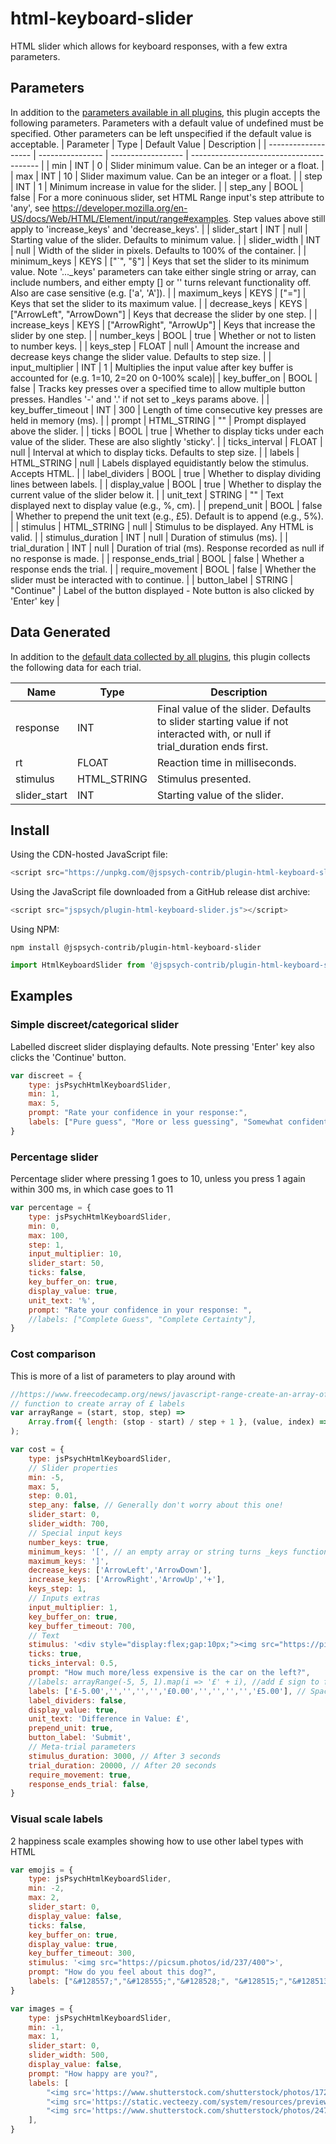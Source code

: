 # html-keyboard-slider

HTML slider which allows for keyboard responses, with a few extra parameters.

## Parameters

In addition to the [parameters available in all plugins](https://www.jspsych.org/latest/overview/plugins/#parameters-available-in-all-plugins), this plugin accepts the following parameters. Parameters with a default value of undefined must be specified. Other parameters can be left unspecified if the default value is acceptable.
| Parameter           | Type             | Default Value      | Description                              |
| ------------------- | ---------------- | ------------------ | ---------------------------------------- |
| min                 | INT              | 0                  | Slider minimum value. Can be an integer or a float. |
| max                 | INT              | 10                 | Slider maximum value. Can be an integer or a float. |
| step                | INT              | 1                  | Minimum increase in value for the slider. |
| step_any            | BOOL             | false              | For a more coninuous slider, set HTML Range input's step attribute to 'any', see https://developer.mozilla.org/en-US/docs/Web/HTML/Element/input/range#examples. Step values above still apply to 'increase_keys' and 'decrease_keys'. |
| slider_start        | INT              | null               | Starting value of the slider. Defaults to minimum value. |
| slider_width        | INT              | null               | Width of the slider in pixels. Defaults to 100% of the container. |
| minimum_keys        | KEYS             | ["`", "§"]         | Keys that set the slider to its minimum value. Note '..._keys' parameters can take either single string or array, can include numbers, and either empty [] or '' turns relevant functionality off. Also are case sensitive (e.g. ['a', 'A']). |
| maximum_keys        | KEYS             | ["="]              | Keys that set the slider to its maximum value. |
| decrease_keys       | KEYS             | ["ArrowLeft", "ArrowDown"] | Keys that decrease the slider by one step. |
| increase_keys       | KEYS             | ["ArrowRight", "ArrowUp"] | Keys that increase the slider by one step. |
| number_keys         | BOOL             | true               | Whether or not to listen to number keys. |
| keys_step           | FLOAT            | null               | Amount the increase and decrease keys change the slider value. Defaults to step size. |
| input_multiplier    | INT              | 1                  | Multiplies the input value after key buffer is accounted for (e.g. 1=10, 2=20 on 0-100% scale)|
| key_buffer_on       | BOOL             | false              | Tracks key presses over a specified time to allow multiple button presses. Handles '-' and '.' if not set to _keys params above. |
| key_buffer_timeout  | INT              | 300                | Length of time consecutive key presses are held in memory (ms). |
| prompt              | HTML_STRING      | ""                 | Prompt displayed above the slider. |
| ticks               | BOOL             | true               | Whether to display ticks under each value of the slider. These are also slightly 'sticky'. |
| ticks_interval      | FLOAT            | null               | Interval at which to display ticks. Defaults to step size. |
| labels              | HTML_STRING      | null               | Labels displayed equidistantly below the stimulus. Accepts HTML. |
| label_dividers      | BOOL             | true               | Whether to display dividing lines between labels. |
| display_value       | BOOL             | true               | Whether to display the current value of the slider below it. |
| unit_text           | STRING           | ""                 | Text displayed next to display value (e.g., %, cm). |
| prepend_unit        | BOOL             | false              | Whether to prepend the unit text (e.g., £5). Default is to append (e.g., 5%). |
| stimulus            | HTML_STRING      | null               | Stimulus to be displayed. Any HTML is valid. |
| stimulus_duration   | INT              | null               | Duration of stimulus (ms). |
| trial_duration      | INT              | null               | Duration of trial (ms). Response recorded as null if no response is made. |
| response_ends_trial | BOOL             | false              | Whether a response ends the trial. |
| require_movement    | BOOL             | false              | Whether the slider must be interacted with to continue. |
| button_label        | STRING           | "Continue"         | Label of the button displayed - Note button is also clicked by 'Enter' key |

## Data Generated

In addition to the [default data collected by all plugins](https://www.jspsych.org/latest/overview/plugins/#data-collected-by-all-plugins), this plugin collects the following data for each trial.

| Name           | Type     | Description                            |
| -------------- | -------- | -------------------------------------- |
| response       | INT      | Final value of the slider. Defaults to slider starting value if not interacted with, or null if trial_duration ends first. |
| rt             | FLOAT    | Reaction time in milliseconds.         |
| stimulus       | HTML_STRING | Stimulus presented.                   |
| slider_start   | INT      | Starting value of the slider.          |

## Install

Using the CDN-hosted JavaScript file:

```js
<script src="https://unpkg.com/@jspsych-contrib/plugin-html-keyboard-slider"></script>
```

Using the JavaScript file downloaded from a GitHub release dist archive:

```js
<script src="jspsych/plugin-html-keyboard-slider.js"></script>
```

Using NPM:

```
npm install @jspsych-contrib/plugin-html-keyboard-slider
```

```js
import HtmlKeyboardSlider from '@jspsych-contrib/plugin-html-keyboard-slider';
```

## Examples

### Simple discreet/categorical slider

Labelled discreet slider displaying defaults. Note pressing 'Enter' key also clicks the 'Continue' button.

```javascript
var discreet = {
    type: jsPsychHtmlKeyboardSlider,
    min: 1,
    max: 5,
    prompt: "Rate your confidence in your response:",
    labels: ["Pure guess", "More or less guessing", "Somewhat confident", "Almost sure", "Certain"],
}
```

### Percentage slider

Percentage slider where pressing 1 goes to 10, unless you press 1 again within 300 ms, in which case goes to 11

```javascript
var percentage = {
    type: jsPsychHtmlKeyboardSlider,
    min: 0,
    max: 100,
    step: 1,
    input_multiplier: 10,
    slider_start: 50,
    ticks: false,
    key_buffer_on: true,
    display_value: true,
    unit_text: '%',
    prompt: "Rate your confidence in your response: ",
    //labels: ["Complete Guess", "Complete Certainty"],
}

```

### Cost comparison

This is more of a list of parameters to play around with

```javascript
//https://www.freecodecamp.org/news/javascript-range-create-an-array-of-numbers-with-the-from-method/
// function to create array of £ labels
var arrayRange = (start, stop, step) =>
    Array.from({ length: (stop - start) / step + 1 }, (value, index) => start + index * step
);

var cost = {
    type: jsPsychHtmlKeyboardSlider,
    // Slider properties
    min: -5,
    max: 5,
    step: 0.01,
    step_any: false, // Generally don't worry about this one!
    slider_start: 0,
    slider_width: 700,
    // Special input keys
    number_keys: true,
    minimum_keys: '[', // an empty array or string turns _keys functionality off
    maximum_keys: ']',
    decrease_keys: ['ArrowLeft','ArrowDown'],
    increase_keys: ['ArrowRight','ArrowUp','+'],
    keys_step: 1,
    // Inputs extras
    input_multiplier: 1,
    key_buffer_on: true,
    key_buffer_timeout: 700,
    // Text
    stimulus: '<div style="display:flex;gap:10px;"><img src="https://picsum.photos/id/111/400"><img src="https://picsum.photos/id/183/400"></div>',
    ticks: true,
    ticks_interval: 0.5,
    prompt: "How much more/less expensive is the car on the left?",
    //labels: arrayRange(-5, 5, 1).map(i => '£' + i), //add £ sign to front of array -5 to 5
    labels: ['£-5.00','','','','','£0.00','','','','','£5.00'], // Spacing can be handled this way too
    label_dividers: false,
    display_value: true,
    unit_text: 'Difference in Value: £',
    prepend_unit: true,
    button_label: 'Submit',
    // Meta-trial parameters
    stimulus_duration: 3000, // After 3 seconds
    trial_duration: 20000, // After 20 seconds
    require_movement: true,
    response_ends_trial: false,
}
```

### Visual scale labels

2 happiness scale examples showing how to use other label types with HTML

```javascript
var emojis = {
    type: jsPsychHtmlKeyboardSlider,
    min: -2,
    max: 2,
    slider_start: 0,
    display_value: false,
    ticks: false,
    key_buffer_on: true,
    display_value: true,
    key_buffer_timeout: 300,
    stimulus: '<img src="https://picsum.photos/id/237/400">',
    prompt: "How do you feel about this dog?",
    labels: ["&#128557;","&#128555;","&#128528;", "&#128515;","&#128513;"],
}

var images = {
    type: jsPsychHtmlKeyboardSlider,
    min: -1,
    max: 1,
    slider_start: 0,
    slider_width: 500,
    display_value: false,
    prompt: "How happy are you?",
    labels: [
        "<img src='https://www.shutterstock.com/shutterstock/photos/1721368459/display_1500/stock-vector-smile-icon-vector-face-emoticon-sign-1721368459.jpg', style='max-width: 100%'>",
        "<img src='https://static.vecteezy.com/system/resources/previews/022/362/067/original/flat-face-emoticon-icon-vector.jpg', style='max-width: 100%'>",
        "<img src='https://www.shutterstock.com/shutterstock/photos/2471250453/display_1500/stock-vector-sad-face-icon-sad-emoji-emojis-sad-collection-and-black-icon-isolated-on-white-background-2471250453.jpg', style='max-width: 100%'>"
    ],
}
```